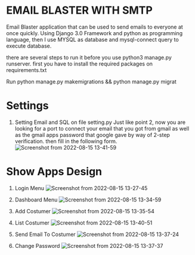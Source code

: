 # EMAIL BLASTER WITH SMTP

Email Blaster application that can be used to send emails to everyone at once quickly. Using Django 3.0 Framework and python as programming language, then I use MYSQL as database and mysql-connect query to execute database.

there are several steps to run it before you use python3 manage.py runserver. first you have to install the required packages on requirements.txt

Run python manage.py makemigrations && python manage.py migrat

# Settings
 1. Setting Email and SQL on file setting.py
 Just like point 2, now you are looking for a port to connect your email that you got from gmail as well as the gmail apps password that google gave by way of 2-step verification. then fill in the following form.
 ![Screenshot from 2022-08-15 13-41-59](https://user-images.githubusercontent.com/55729354/184642947-43f720cb-0a03-48ad-a244-e8e94fb807e2.png)
 
# Show Apps Design
1. Login Menu
![Screenshot from 2022-08-15 13-27-45](https://user-images.githubusercontent.com/55729354/184643016-c51de121-9b61-49c8-bcc8-e763e5a889ef.png)

2. Dashboard Menu
![Screenshot from 2022-08-15 13-34-59](https://user-images.githubusercontent.com/55729354/184643060-235641c9-7771-4fc1-a71e-50149db865db.png)

3. Add Costumer
![Screenshot from 2022-08-15 13-35-54](https://user-images.githubusercontent.com/55729354/184643133-30a894a7-31db-44b6-b907-409f89aaae3e.png)

4. List Costumer
![Screenshot from 2022-08-15 13-40-51](https://user-images.githubusercontent.com/55729354/184643202-c43e8d11-6611-4602-8d0d-fb7f58031214.png)

5. Send Email To Costumer
![Screenshot from 2022-08-15 13-37-24](https://user-images.githubusercontent.com/55729354/184643256-44eb9218-7658-4889-b83c-4df55c42ddff.png)

6. Change Password
![Screenshot from 2022-08-15 13-37-37](https://user-images.githubusercontent.com/55729354/184643329-bd26d891-d7ae-42d8-978b-81a73b382d50.png)
